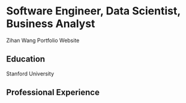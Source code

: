 # Software Engineer, Data Scientist, Business Analyst
Zihan Wang Portfolio Website

## Education
Stanford University

## Professional Experience
